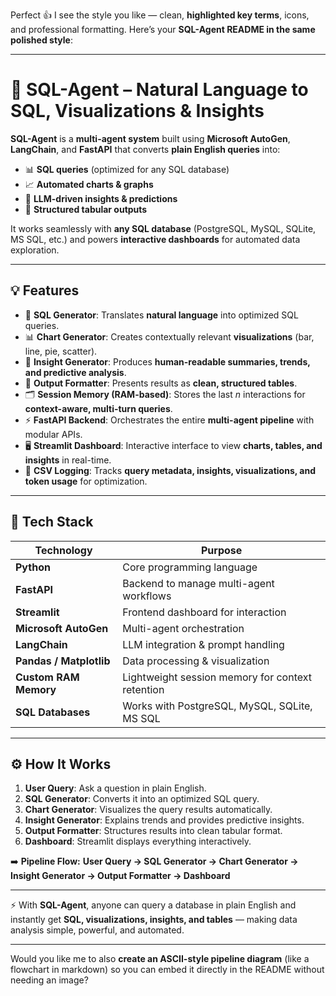 Perfect 👍 I see the style you like — clean, **highlighted key terms**, icons, and professional formatting.
Here’s your **SQL-Agent README in the same polished style**:

---

# 🧠 SQL-Agent – Natural Language to SQL, Visualizations & Insights

**SQL-Agent** is a **multi-agent system** built using **Microsoft AutoGen**, **LangChain**, and **FastAPI** that converts **plain English queries** into:

* 📊 **SQL queries** (optimized for any SQL database)
* 📈 **Automated charts & graphs**
* 🧠 **LLM-driven insights & predictions**
* 📄 **Structured tabular outputs**

It works seamlessly with **any SQL database** (PostgreSQL, MySQL, SQLite, MS SQL, etc.) and powers **interactive dashboards** for automated data exploration.

---

## 💡 Features

* 📝 **SQL Generator**:
  Translates **natural language** into optimized SQL queries.
* 📊 **Chart Generator**:
  Creates contextually relevant **visualizations** (bar, line, pie, scatter).
* 🧠 **Insight Generator**:
  Produces **human-readable summaries, trends, and predictive analysis**.
* 📄 **Output Formatter**:
  Presents results as **clean, structured tables**.
* 🗂️ **Session Memory (RAM-based)**:
  Stores the last *n* interactions for **context-aware, multi-turn queries**.
* ⚡ **FastAPI Backend**:
  Orchestrates the entire **multi-agent pipeline** with modular APIs.
* 🖥️ **Streamlit Dashboard**:
  Interactive interface to view **charts, tables, and insights** in real-time.
* 📑 **CSV Logging**:
  Tracks **query metadata, insights, visualizations, and token usage** for optimization.

---

## 🧱 Tech Stack

| Technology              | Purpose                                          |
| ----------------------- | ------------------------------------------------ |
| **Python**              | Core programming language                        |
| **FastAPI**             | Backend to manage multi-agent workflows          |
| **Streamlit**           | Frontend dashboard for interaction               |
| **Microsoft AutoGen**   | Multi-agent orchestration                        |
| **LangChain**           | LLM integration & prompt handling                |
| **Pandas / Matplotlib** | Data processing & visualization                  |
| **Custom RAM Memory**   | Lightweight session memory for context retention |
| **SQL Databases**       | Works with PostgreSQL, MySQL, SQLite, MS SQL     |

---

## ⚙️ How It Works

1. **User Query**: Ask a question in plain English.
2. **SQL Generator**: Converts it into an optimized SQL query.
3. **Chart Generator**: Visualizes the query results automatically.
4. **Insight Generator**: Explains trends and provides predictive insights.
5. **Output Formatter**: Structures results into clean tabular format.
6. **Dashboard**: Streamlit displays everything interactively.

➡️ **Pipeline Flow:**
**User Query → SQL Generator → Chart Generator → Insight Generator → Output Formatter → Dashboard**

---

⚡ With **SQL-Agent**, anyone can query a database in plain English and instantly get **SQL, visualizations, insights, and tables** — making data analysis simple, powerful, and automated.

---

Would you like me to also **create an ASCII-style pipeline diagram** (like a flowchart in markdown) so you can embed it directly in the README without needing an image?
